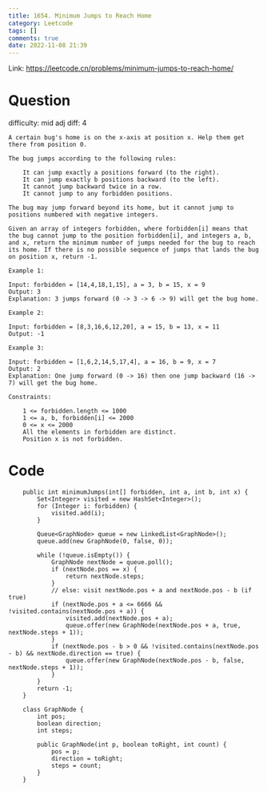 ```yaml
---
title: 1654. Minimum Jumps to Reach Home
category: Leetcode
tags: []
comments: true
date: 2022-11-08 21:39
---
```




Link: https://leetcode.cn/problems/minimum-jumps-to-reach-home/

# Question

difficulty: mid
adj diff: 4

    A certain bug's home is on the x-axis at position x. Help them get there from position 0.

    The bug jumps according to the following rules:

    	It can jump exactly a positions forward (to the right).
    	It can jump exactly b positions backward (to the left).
    	It cannot jump backward twice in a row.
    	It cannot jump to any forbidden positions.

    The bug may jump forward beyond its home, but it cannot jump to positions numbered with negative integers.

    Given an array of integers forbidden, where forbidden[i] means that the bug cannot jump to the position forbidden[i], and integers a, b, and x, return the minimum number of jumps needed for the bug to reach its home. If there is no possible sequence of jumps that lands the bug on position x, return -1.

    Example 1:

    Input: forbidden = [14,4,18,1,15], a = 3, b = 15, x = 9
    Output: 3
    Explanation: 3 jumps forward (0 -> 3 -> 6 -> 9) will get the bug home.

    Example 2:

    Input: forbidden = [8,3,16,6,12,20], a = 15, b = 13, x = 11
    Output: -1

    Example 3:

    Input: forbidden = [1,6,2,14,5,17,4], a = 16, b = 9, x = 7
    Output: 2
    Explanation: One jump forward (0 -> 16) then one jump backward (16 -> 7) will get the bug home.

    Constraints:

    	1 <= forbidden.length <= 1000
    	1 <= a, b, forbidden[i] <= 2000
    	0 <= x <= 2000
    	All the elements in forbidden are distinct.
    	Position x is not forbidden.

# Code

```
    public int minimumJumps(int[] forbidden, int a, int b, int x) {
        Set<Integer> visited = new HashSet<Integer>();
        for (Integer i: forbidden) {
            visited.add(i);
        }

        Queue<GraphNode> queue = new LinkedList<GraphNode>();
        queue.add(new GraphNode(0, false, 0));

        while (!queue.isEmpty()) {
            GraphNode nextNode = queue.poll();
            if (nextNode.pos == x) {
                return nextNode.steps;
            }
            // else: visit nextNode.pos + a and nextNode.pos - b (if true)
            if (nextNode.pos + a <= 6666 && !visited.contains(nextNode.pos + a)) {
                visited.add(nextNode.pos + a);
                queue.offer(new GraphNode(nextNode.pos + a, true, nextNode.steps + 1));
            }
            if (nextNode.pos - b > 0 && !visited.contains(nextNode.pos - b) && nextNode.direction == true) {
                queue.offer(new GraphNode(nextNode.pos - b, false, nextNode.steps + 1));
            }
        }
        return -1;
    }

    class GraphNode {
        int pos;
        boolean direction;
        int steps;

        public GraphNode(int p, boolean toRight, int count) {
            pos = p;
            direction = toRight;
            steps = count;
        }
    }
```
